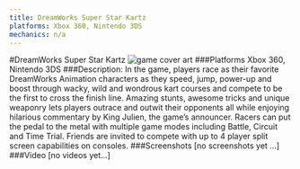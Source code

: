 ```yaml
---
title: DreamWorks Super Star Kartz
platforms: Xbox 360, Nintendo 3DS
mechanics: n/a
---
```

#DreamWorks Super Star Kartz
![game cover art](//images.igdb.com/igdb/image/upload/t_cover_big/sdb4webm0dnzfpgs8jiw.jpg "Logo Title Text 1")
###Platforms
Xbox 360, Nintendo 3DS
###Description:
In the game, players race as their favorite DreamWorks Animation characters as they speed, jump, power-up and boost through wacky, wild and wondrous kart courses and compete to be the first to cross the finish line. Amazing stunts, awesome tricks and unique weaponry lets players outrace and outwit their opponents all while enjoying hilarious commentary by King Julien, the game’s announcer. Racers can put the pedal to the metal with multiple game modes including Battle, Circuit and Time Trial. Friends are invited to compete with up to 4 player split screen capabilities on consoles.
###Screenshots
[no screenshots yet ...]
###Video
[no videos yet...]

